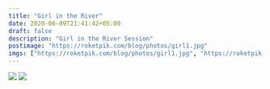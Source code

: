 ```yaml
---
title: "Girl in the River"
date: 2020-06-09T21:41:42+05:00
draft: false
description: "Girl in the River Session"
postimage: "https://roketpik.com/blog/photos/girl1.jpg"
imgs: ["https://roketpik.com/blog/photos/girl1.jpg", "https://roketpik.com/blog/photos/girl2.jpg"]
---
```


![](https://roketpik.com/blog/photos/girl1.jpg)
![](https://roketpik.com/blog/photos/girl2.jpg)